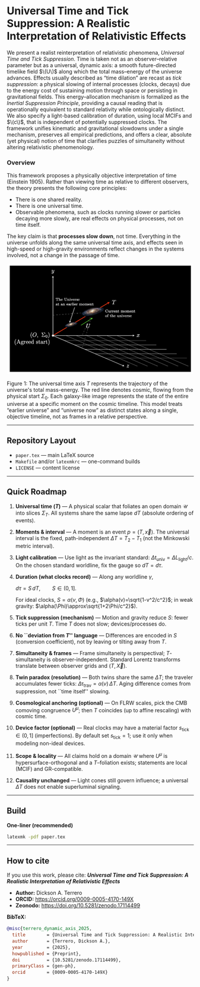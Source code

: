 # Universal Time and Tick Suppression: A Realistic Interpretation of Relativistic Effects

We present a realist reinterpretation of relativistic phenomena, *Universal Time and Tick Suppression*. Time is taken not as an observer–relative parameter but as a universal, dynamic axis: a smooth future-directed timelike field $\(U\)$ along which the total mass–energy of the universe advances. Effects usually described as “time dilation” are recast as *tick suppression*: a physical slowing of internal processes (clocks, decays) due to the energy cost of sustaining motion through space or persisting in gravitational fields. This energy–allocation mechanism is formalized as the *Inertial Suppression Principle*, providing a causal reading that is operationally equivalent to standard relativity while ontologically distinct. We also specify a light-based calibration of duration, using local MCIFs and $\(c\)$, that is independent of potentially suppressed clocks. The framework unifies kinematic and gravitational slowdowns under a single mechanism, preserves all empirical predictions, and offers a clear, absolute (yet physical) notion of time that clarifies puzzles of simultaneity without altering relativistic phenomenology.

### Overview

This framework proposes a physically objective interpretation of time (Einstein 1905). Rather than viewing time as relative to different observers, the theory presents the following core principles:

-   There is one shared reality.
-   There is one universal time.
-   Observable phenomena, such as clocks running slower or particles decaying more slowly, are real effects on physical processes, not on time itself.


The key claim is that **processes slow down**, not time. Everything in the universe unfolds along the same universal time axis, and effects seen in high-speed or high-gravity environments reflect changes in the systems involved, not a change in the passage of time.

<p align="center">
  <img src="images/The_Universe_Along_the_T_Axis.png" alt="The Universe Along the T Axis" width="500"/><br/>
</p>

Figure 1: The universal time axis $T$ represents the trajectory of the universe's total mass-energy. The red line denotes cosmic, flowing from the physical start $\Sigma_0$. Each galaxy-like image represents the state of the entire universe at a specific moment on the cosmic timeline. This model treats “earlier universe” and “universe now” as distinct states along a single, objective timeline, not as frames in a relative perspective.


---

## Repository Layout

- `paper.tex` — main LaTeX source  
- `Makefile` and/or `latexmkrc` — one-command builds  
- `LICENSE` — content license

---

## Quick Roadmap

1. **Universal time ($T$)** — A physical scalar that foliates an open domain $\mathcal U$ into slices $\Sigma_T$. 
    All systems share the same lapse $dT$ (absolute ordering of events).

2. **Moments \& interval** — A moment is an event $p=(T,\vec x)$. The universal interval is the fixed, path-independent $\Delta T=T_2-T_1$ (not the Minkowski metric interval).

3. **Light calibration** — Use light as the invariant standard: $\Delta t_{\text{univ}}=\Delta L_{\text{light}}/c$. On the chosen standard worldline, fix the gauge so $dT=d\tau$.

4. **Duration (what clocks record)** — Along any worldline $\gamma$,
  
   $d\tau = S\,dT, \qquad S \in (0,1].$

   For ideal clocks, $S=\alpha(v,\Phi)$ (e.g., $\alpha(v)=\sqrt{1-v^2/c^2}$; in weak gravity: $\alpha(\Phi)\approx\sqrt{1+2\Phi/c^2}$).

6. **Tick suppression (mechanism)** — Motion and gravity reduce $S$: fewer ticks per unit $T$. Time $T$ does not slow; devices/processes do.

7. **No ``deviation from $T$'' language** — Differences are encoded in $S$ (conversion coefficient), not by leaving or tilting away from $T$.

8. **Simultaneity \& frames** — Frame simultaneity is perspectival; $T$-simultaneity is observer-independent. Standard Lorentz transforms translate between observer grids and $(T,\vec X)$.

9. **Twin paradox (resolution)** — Both twins share the same $\Delta T$; the traveler accumulates fewer ticks: $\Delta\tau_{\text{trav}}=\alpha(v)\,\Delta T$. Aging difference comes from suppression, not ``time itself'' slowing.

10. **Cosmological anchoring (optional)** — On FLRW scales, pick the CMB comoving congruence $U^\mu$; then $T$ coincides (up to affine rescaling) with cosmic time.

11. **Device factor (optional)** — Real clocks may have a material factor $s_{\mathrm{tick}} \in (0,1]$ (imperfections). By default set $s_{\mathrm{tick}}=1$; use it only when modeling non-ideal devices.

12. **Scope \& locality** — All claims hold on a domain $\mathcal U$ where $U^\mu$ is hypersurface-orthogonal and a $T$–foliation exists; statements are local (MCIF) and GR-compatible.

13. **Causality unchanged** — Light cones still govern influence; a universal $\Delta T$ does not enable superluminal signaling.

---

## Build

**One-liner (recommended)**  
```bash
latexmk -pdf paper.tex
```
---

## How to cite

If you use this work, please cite:
**_Universal Time and Tick Suppression: A Realistic Interpretation of Relativistic Effects_**

- **Author:** Dickson A. Terrero  
- **ORCID:** https://orcid.org/0009-0005-4170-149X
- **Zeonodo:** https://doi.org/10.5281/zenodo.17114499

**BibTeX:**
```bibtex
@misc{terrero_dynamic_axis_2025,
  title        = {Universal Time and Tick Suppression: A Realistic Interpretation of Relativistic Effects},
  author       = {Terrero, Dickson A.},
  year         = {2025},
  howpublished = {Preprint},
  doi          = {10.5281/zenodo.17114499},
  primaryClass = {gen-ph},
  orcid        = {0009-0005-4170-149X}
}
```
